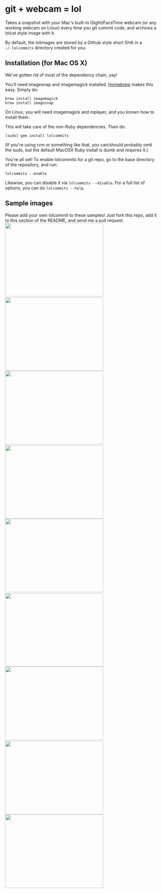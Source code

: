 # git + webcam = lol

Takes a snapshot with your Mac's built-in iSight/FaceTime webcam (or any working webcam on Linux) every time you git commit code, and archives a lolcat style image with it.

By default, the lolimages are stored by a Github style short SHA in a `~/.lolcommits` directory created for you.

## Installation (for Mac OS X)
We've gotten rid of most of the dependency chain, yay!

You'll need imagesnap and imagemagick installed.  [Homebrew](http://mxcl.github.com/homebrew/) makes this easy.  Simply do:

	brew install imagemagick
	brew install imagesnap

On Linux, you will need imagemagick and mplayer, and you known how to install them.

This will take care of the non-Ruby dependencies.  Then do:

	[sudo] gem install lolcommits

(If you're using rvm or something like that, you can/should probably omit the sudo, but the default MacOSX Ruby install is dumb and requires it.)

You're all set!  To enable lolcommits for a git repo, go to the base directory of the repository, and run:

	lolcommits --enable

Likewise, you can disable it via `lolcommits --disable`.  For a full list of options, you can do `lolcommits --help`.

## Sample images
Please add your own lolcommit to these samples!  Just fork this repo, add it to this section of the README, and send me a pull request.
<img width='320' height='240' src="https://github.com/mroth/lolcommits/raw/gh-pages/sample2.jpg" />
&nbsp;
<img width='320' height='240' src="https://github.com/mroth/lolcommits/raw/gh-pages/sample5.jpg" />
<br/>
<img width='320' height='240' src="https://github.com/mroth/lolcommits/raw/gh-pages/sample4.jpg" />
&nbsp;
<img width='320' height='240' src="https://github.com/mroth/lolcommits/raw/gh-pages/sample6.jpg" />
<br/>
<img width='320' height='240' src="https://github.com/mroth/lolcommits/raw/gh-pages/sample7.jpg" />
&nbsp;
<img width='320' height='240' src="https://github.com/mroth/lolcommits/raw/gh-pages/sample8.jpg" />
<br/>
<a href="http://github.com/sfsekaran/"><img width='320' height='240' src="http://cl.ly/252S0o1J3x3n1b1k251N/d5f80e4f88a.jpg" /></a>
&nbsp;
<a href="http://github.com/codegoblin/"><img width='320' height='240' src="http://cl.ly/2R0u040D2E2k0Y03240B/19bda811539.jpg" /></a>
<br/>
<img width='320' height='240' src="https://p.twimg.com/AqE73M1CMAAerqL.jpg" />

<!--
## Upgrading from an old (non-gem) version?
If you used the autoinstaller, here's how to get rid of the old stuff (I think)

For all active lolrepos, go into them and do:

	git hooks --uninstall

You might want to get rid of the copied binary for imagesnap and switch over to the homebrew-managed version, if so `rm /usr/local/bin/imagesnap`.

If you want to get rid of git-hooks entirly (it won't hurt anything, but we dont use it anymore), you can also do:

	rm /usr/local/bin/git-hooks
	rm -rf ~/.git_hooks
	rm -rf ~/.githooks_src
-->
